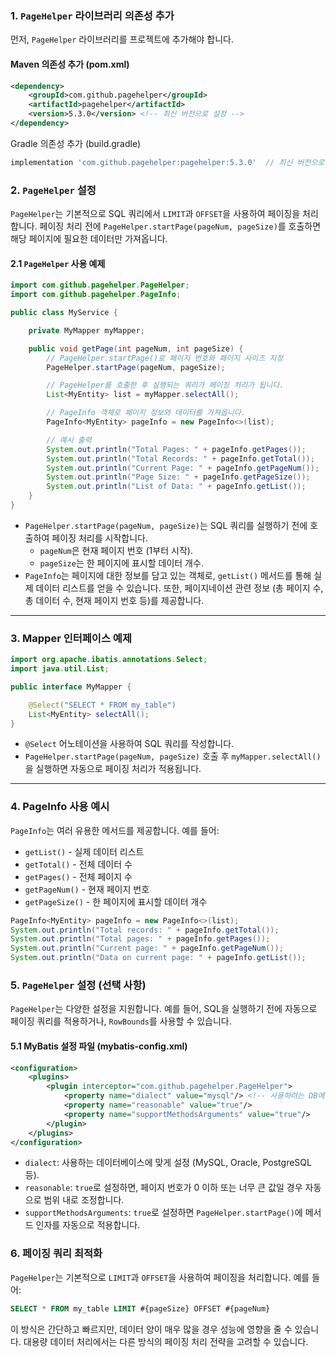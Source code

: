 ### 1. **`PageHelper` 라이브러리 의존성 추가**

먼저, `PageHelper` 라이브러리를 프로젝트에 추가해야 합니다.

#### **Maven 의존성 추가 (pom.xml)**


```xml
<dependency>
    <groupId>com.github.pagehelper</groupId>
    <artifactId>pagehelper</artifactId>
    <version>5.3.0</version> <!-- 최신 버전으로 설정 -->
</dependency>
```


Gradle 의존성 추가 (build.gradle)

```gradle
implementation 'com.github.pagehelper:pagehelper:5.3.0'  // 최신 버전으로 설정
```


### 2. **`PageHelper` 설정**

`PageHelper`는 기본적으로 SQL 쿼리에서 `LIMIT`과 `OFFSET`을 사용하여 페이징을 처리합니다. 페이징 처리 전에 `PageHelper.startPage(pageNum, pageSize)`를 호출하면 해당 페이지에 필요한 데이터만 가져옵니다.

#### 2.1 **`PageHelper` 사용 예제**


```java
import com.github.pagehelper.PageHelper;
import com.github.pagehelper.PageInfo;

public class MyService {

    private MyMapper myMapper;

    public void getPage(int pageNum, int pageSize) {
        // PageHelper.startPage()로 페이지 번호와 페이지 사이즈 지정
        PageHelper.startPage(pageNum, pageSize);

        // PageHelper를 호출한 후 실행되는 쿼리가 페이징 처리가 됩니다.
        List<MyEntity> list = myMapper.selectAll();

        // PageInfo 객체로 페이지 정보와 데이터를 가져옵니다.
        PageInfo<MyEntity> pageInfo = new PageInfo<>(list);

        // 예시 출력
        System.out.println("Total Pages: " + pageInfo.getPages());
        System.out.println("Total Records: " + pageInfo.getTotal());
        System.out.println("Current Page: " + pageInfo.getPageNum());
        System.out.println("Page Size: " + pageInfo.getPageSize());
        System.out.println("List of Data: " + pageInfo.getList());
    }
}
```

- `PageHelper.startPage(pageNum, pageSize)`는 SQL 쿼리를 실행하기 전에 호출하여 페이징 처리를 시작합니다.
    - `pageNum`은 현재 페이지 번호 (1부터 시작).
    - `pageSize`는 한 페이지에 표시할 데이터 개수.
- `PageInfo`는 페이지에 대한 정보를 담고 있는 객체로, `getList()` 메서드를 통해 실제 데이터 리스트를 얻을 수 있습니다. 또한, 페이지네이션 관련 정보 (총 페이지 수, 총 데이터 수, 현재 페이지 번호 등)를 제공합니다.

---

### 3. **Mapper 인터페이스 예제**


```java
import org.apache.ibatis.annotations.Select;
import java.util.List;

public interface MyMapper {

    @Select("SELECT * FROM my_table")
    List<MyEntity> selectAll();
}
```


- `@Select` 어노테이션을 사용하여 SQL 쿼리를 작성합니다.
- `PageHelper.startPage(pageNum, pageSize)` 호출 후 `myMapper.selectAll()`을 실행하면 자동으로 페이징 처리가 적용됩니다.

---

### 4. **PageInfo 사용 예시**

`PageInfo`는 여러 유용한 메서드를 제공합니다. 예를 들어:

- `getList()` - 실제 데이터 리스트
- `getTotal()` - 전체 데이터 수
- `getPages()` - 전체 페이지 수
- `getPageNum()` - 현재 페이지 번호
- `getPageSize()` - 한 페이지에 표시할 데이터 개수

```java
PageInfo<MyEntity> pageInfo = new PageInfo<>(list);
System.out.println("Total records: " + pageInfo.getTotal());
System.out.println("Total pages: " + pageInfo.getPages());
System.out.println("Current page: " + pageInfo.getPageNum());
System.out.println("Data on current page: " + pageInfo.getList());
```


### 5. **`PageHelper` 설정 (선택 사항)**

`PageHelper`는 다양한 설정을 지원합니다. 예를 들어, SQL을 실행하기 전에 자동으로 페이징 쿼리를 적용하거나, `RowBounds`를 사용할 수 있습니다.

#### 5.1 **MyBatis 설정 파일 (mybatis-config.xml)**


```xml
<configuration>
    <plugins>
        <plugin interceptor="com.github.pagehelper.PageHelper">
            <property name="dialect" value="mysql"/> <!-- 사용하려는 DB에 맞게 설정 -->
            <property name="reasonable" value="true"/>
            <property name="supportMethodsArguments" value="true"/>
        </plugin>
    </plugins>
</configuration>
```


- `dialect`: 사용하는 데이터베이스에 맞게 설정 (MySQL, Oracle, PostgreSQL 등).
- `reasonable`: `true`로 설정하면, 페이지 번호가 0 이하 또는 너무 큰 값일 경우 자동으로 범위 내로 조정합니다.
- `supportMethodsArguments`: `true`로 설정하면 `PageHelper.startPage()`에 메서드 인자를 자동으로 적용합니다.

### 6. **페이징 쿼리 최적화**

`PageHelper`는 기본적으로 `LIMIT`과 `OFFSET`을 사용하여 페이징을 처리합니다. 예를 들어:


```sql
SELECT * FROM my_table LIMIT #{pageSize} OFFSET #{pageNum}
```


이 방식은 간단하고 빠르지만, 데이터 양이 매우 많을 경우 성능에 영향을 줄 수 있습니다. 대용량 데이터 처리에서는 다른 방식의 페이징 처리 전략을 고려할 수 있습니다.